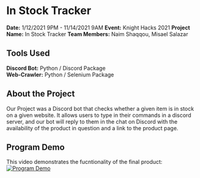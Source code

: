 # In Stock Tracker
**Date:** 1/12/2021 9PM - 11/14/2021 9AM **Event:** Knight Hacks 2021 **Project Name:** In Stock Tracker **Team Members:** Naim Shaqqou, Misael Salazar

## Tools Used
**Discord Bot:** Python / Discord Package<br />
**Web-Crawler:** Python / Selenium Package

## About the Project
Our Project was a Discord bot that checks whether a given item is in stock on a given website. It allows users to type in their commands in a discord server, and our bot will reply to them in the chat on Discord with the availability of the product in question and a link to the product page.

## Program Demo
This video demonstrates the fucntionality of the final product:<br />
[![Program Demo](https://img.youtube.com/vi/FJ0C4ELbCj8/0.jpg)](https://www.youtube.com/watch?v=FJ0C4ELbCj8)
